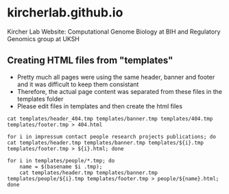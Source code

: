 # kircherlab.github.io

Kircher Lab Website: Computational Genome Biology at BIH and Regulatory Genomics group at UKSH

## Creating HTML files from "templates"

- Pretty much all pages were using the same header, banner and footer and it was difficult to keep them consistant
- Therefore, the actual page content was separated from these files in the templates folder
- Please edit files in templates and then create the html files

```
cat templates/header_404.tmp templates/banner.tmp templates/404.tmp templates/footer.tmp > 404.html

for i in impressum contact people research projects publications; do cat templates/header.tmp templates/banner.tmp templates/${i}.tmp templates/footer.tmp > ${i}.html; done

for i in templates/people/*.tmp; do 
    name = $(basename $i .tmp);
    cat templates/header.tmp templates/banner.tmp templates/people/${i}.tmp templates/footer.tmp > people/${name}.html; 
done

```
